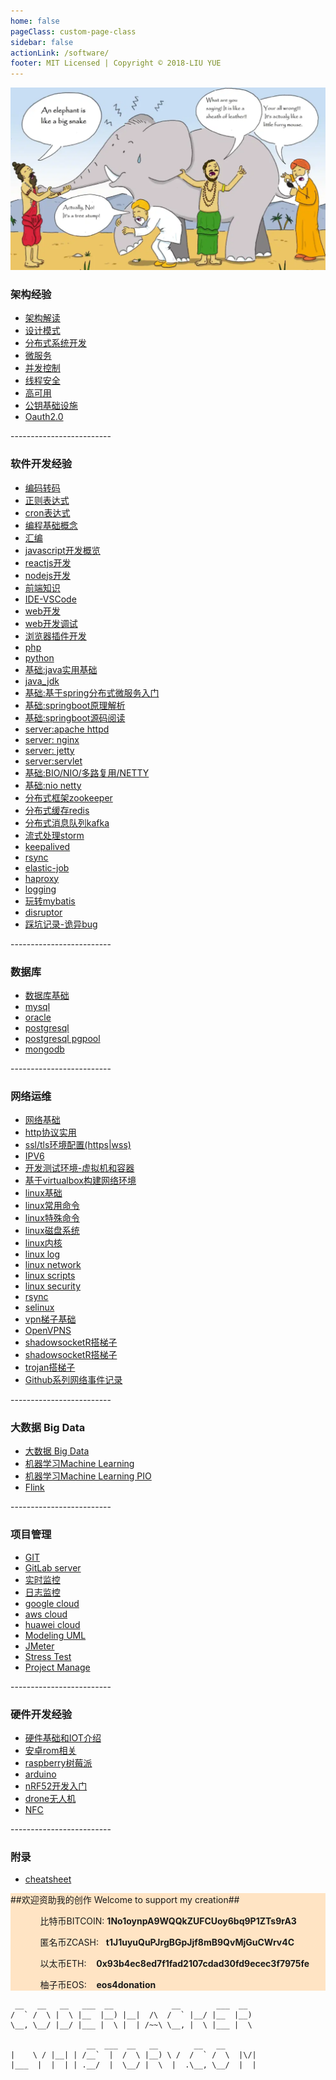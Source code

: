 ```yaml
---
home: false
pageClass: custom-page-class
sidebar: false
actionLink: /software/
footer: MIT Licensed | Copyright © 2018-LIU YUE
---
```


<img class="header" src="/docs/docs_image/software/architecture.png"/>

<div>
	<h3>架构经验</h3>
	<ul>
		<li><a href="/docs/software/highlevel/architecture">架构解读</a></li>
		<li><a href="/docs/software/highlevel/designpattern">设计模式</a></li>
		<li><a href="/docs/software/highlevel/distrubuted_system">分布式系统开发</a></li>	
		<li><a href="/docs/software/highlevel/microservice">微服务</a></li>	
		<li><a href="/docs/software/highlevel/concurrent">并发控制</a></li>
		<li><a href="/docs/software/highlevel/threadsafe">线程安全</a></li>
		<li><a href="/docs/software/highlevel/high_availability">高可用</a></li>
		<li><a href="/docs/software/highlevel/publickey_infrastructure">公钥基础设施</a></li>
		<li><a href="/docs/software/highlevel/oauth2">Oauth2.0</a></li>
	</ul>
	<p>-------------------------</p>
	<h3>软件开发经验</h3>
	<ul>
		<li><a href="/docs/software/programming/encoding">编码转码</a></li>
		<li><a href="/docs/software/programming/expression_regex">正则表达式</a></li>
		<li><a href="/docs/software/programming/expression_cron">cron表达式</a></li>
        <li><a href="/docs/software/programming/concepts">编程基础概念</a></li>
        <li><a href="/docs/software/programming/assembly">汇编</a></li>
		<!--<li><a href="/docs/software/programming/wasm_webassembly">Web Assembly</a></li>-->
		<li><a href="/docs/software/programming/js_dev_overview">javascript开发概览</a></li>
        <li><a href="/docs/software/programming/js_reactjs">reactjs开发</a></li>
		<li><a href="/docs/software/programming/js_nodejs">nodejs开发</a></li>
		<!--<li><a href="/docs/software/programming/js_angularjs">angularjs开发</a></li>-->
		<li><a href="/docs/software/programming/interview_frontend">前端知识</a></li>
		<li><a href="/docs/software/programming/ide_vscode">IDE-VSCode</a></li>
		<!--<li><a href="/docs/software/programming/programming">编程基础</a></li>-->
		<li><a href="/docs/software/programming/webdev/webdev">web开发</a></li>
		<li><a href="/docs/software/programming/webdev/webdev_debug">web开发调试</a></li>
		<li><a href="/docs/software/programming/webdev/chromeextension">浏览器插件开发</a></li>
		<!--<li><a href="/docs/software/programming/dotnet">.NET</a></li>-->
		<!--<li><a href="/docs/software/programming/golang">golang</a></li>-->
		<li><a href="/docs/software/programming/php">php</a></li>
		<li><a href="/docs/software/programming/python">python</a></li>
		<!--<li><a href="/docs/software/programming/ruby">ruby</a></li>-->
		<li><a href="/docs/software/programming/java">基础:java实用基础</a></li>
		<li><a href="/docs/software/buildingblock/java_jdk">java_jdk</a></li>
		<li><a href="/docs/software/programming/java_spring">基础:基于spring分布式微服务入门</a></li>
		<li><a href="/docs/software/programming/java_springboot">基础:springboot原理解析</a></li>
        <li><a href="/docs/software/programming/java_springboot_sourcecode" >基础:springboot源码阅读</a></li>
		<li><a href="/docs/software/buildingblock/server_apache_httpd">server:apache httpd</a></li> 
		<li><a href="/docs/software/buildingblock/server_nginx">server: nginx</a></li>
		<li><a href="/docs/software/buildingblock/server_jetty">server: jetty</a></li>
		<li><a href="/docs/software/buildingblock/servlet">server:servlet</a></li>
        <li><a href="/docs/software/buildingblock/nio_epoll">基础:BIO/NIO/多路复用/NETTY</a></li>
		<li><a href="/docs/software/buildingblock/nio_netty">基础:nio netty</a></li>
		<!--<li><a href="/docs/software/buildingblock/shiro">基础:shiro登录和权限管理</a></li>-->
		<li><a href="/docs/software/buildingblock/zookeeper" >分布式框架zookeeper</a></li>
		<li><a href="/docs/software/buildingblock/redis">分布式缓存redis</a></li>
		<li><a href="/docs/software/buildingblock/kafka">分布式消息队列kafka</a></li>
        <li><a href="/docs/software/buildingblock/storm">流式处理storm</a></li>
		<li><a href="/docs/software/buildingblock/keepalived">keepalived</a></li>
		<li><a href="/docs/software/buildingblock/rsync">rsync</a></li>
		<li><a href="/docs/software/buildingblock/elastic-job ">elastic-job </a></li>
		<li><a href="/docs/software/buildingblock/haproxy">haproxy</a></li>
		<li><a href="/docs/software/buildingblock/logging">logging</a></li>
		<li><a href="/docs/software/buildingblock/mybatis">玩转mybatis</a></li> 
		<li><a href="/docs/software/buildingblock/disruptor">disruptor</a></li> 
		<!--
		<li><a href="/docs/software/buildingblock/druid">druid</a></li> 
		-->
		<li><a href="/docs/software/buglist">踩坑记录-诡异bug</a></li>
	</ul>
	<p>-------------------------</p>
	<h3>数据库</h3>
	<ul>	
		<li><a href="/docs/software/database/database">数据库基础</a></li>
		<li><a href="/docs/software/database/mysql">mysql</a></li>
		<li><a href="/docs/software/database/oracle">oracle</a></li>
		<li><a href="/docs/software/database/postgresql">postgresql</a></li>
		<li><a href="/docs/software/database/postgresql_pgpool">postgresql pgpool</a></li>	
		<li><a href="/docs/software/database/mongodb">mongodb</a></li>
	</ul>
	<p>-------------------------</p>
	<h3>网络运维</h3>
	<ul>
		<li><a href="/docs/software/network/network">网络基础</a></li>	
        <li><a href="/docs/software/network/http_protocol">http协议实用</a></li>	
        <li><a href="/docs/software/network/http_ssl_tls_setup">ssl/tls环境配置(https|wss)</a></li>	
		<li><a href="/docs/software/network/ipv6">IPV6</a></li>
        <li><a href="/docs/software/linux/vm_env">开发测试环境-虚拟机和容器</a></li>
        <li><a href="/docs/software/linux/vm_env_network">基于virtualbox构建网络环境</a></li>
		<!--<li><a href="/docs/software/linux/docker">docker</a></li>-->
        <li><a href="/docs/software/linux/linux">linux基础</a></li>
        <li><a href="/docs/software/linux/linux_cmds_common">linux常用命令</a></li>
        <li><a href="/docs/software/linux/linux_cmds_special">linux特殊命令</a></li>
		<li><a href="/docs/software/linux/linux_disk_lvm">linux磁盘系统</a></li>
        <li><a href="/docs/software/linux/linux_kernel">linux内核</a></li>
		<li><a href="/docs/software/linux/linux_log">linux log</a></li>
		<li><a href="/docs/software/linux/linux_network">linux network</a></li>
		<li><a href="/docs/software/linux/linux_scripts">linux scripts</a></li>
		<li><a href="/docs/software/linux/linux_security">linux security</a></li>
        <li><a href="/docs/software/linux/rsync">rsync</a></li>
        <li><a href="/docs/software/linux/selinux">selinux</a></li>
		<li><a href="/docs/software/network/vpn&proxy_server">vpn梯子基础</a></li>
		<li><a href="/docs/software/network/vpn_openvpn">OpenVPNS</a></li>
		<li><a href="/docs/software/network/proxy_v2ray">shadowsocketR搭梯子</a></li>
		<li><a href="/docs/software/network/proxy_shadowsockr">shadowsocketR搭梯子</a></li>
        <li><a href="/docs/software/network/proxy_trojan">trojan搭梯子</a></li>	
		<li><a href="/docs/software/network/network2github">Github系列网络事件记录</a></li>	
    </ul>
	<p>-------------------------</p>
	<h3>大数据 Big Data</h3>
	<ul>
		<li><a href="/docs/software/bigdata/bigdata">大数据 Big Data</a></li>
		<li><a href="/docs/software/bigdata/machinelearning">机器学习Machine Learning</a></li>
		<li><a href="/docs/software/bigdata/machinelearning_pio">机器学习Machine Learning PIO</a></li>
		<li><a href="/docs/software/bigdata/flink">Flink</a></li>
	</ul>
	<p>-------------------------</p>
	<h3>项目管理</h3>
	<ul>
		<li><a href="/docs/software/project_manage/git">GIT</a></li>
		<li><a href="/docs/software/project_manage/gitlab_server">GitLab server</a></li>
		<li><a href="/docs/software/project_manage/monitor">实时监控</a></li>
		<li><a href="/docs/software/project_manage/monitor_logging">日志监控</a></li>
		<li><a href="/docs/software/project_manage/cloud_google">google cloud</a></li>
		<li><a href="/docs/software/project_manage/cloud_aws">aws cloud</a></li>
		<li><a href="/docs/software/project_manage/cloud_huawei">huawei cloud</a></li>
		<li><a href="/docs/software/project_manage/modeling_uml">Modeling UML</a></li>
		<li><a href="/docs/software/project_manage/test_jmeter">JMeter</a></li>
		<li><a href="/docs/software/project_manage/test_stress_test">Stress Test</a></li>
		<li><a href="/docs/software/project_manage/projectmanage">Project Manage</a></li>
	</ul>
	<p>-------------------------</p>
	<h3>硬件开发经验</h3>
	<ul>
        <li><a href="/docs/software/hardware/hardware" >硬件基础和IOT介绍</a></li>
        <li><a href="/docs/software/hardware/mobile/android_rom" >安卓rom相关</a></li>
        <li><a href="/docs/software/hardware/ic_microcomputer/raspberry" >raspberry树莓派</a></li>
        <li><a href="/docs/software/hardware/ic_microcomputer/arduino" >arduino</a></li>
        <li><a href="/docs/software/hardware/ic_microcomputer/dk_nrf52" >nRF52开发入门</a></li>
        <li><a href="/docs/software/hardware/drone" >drone无人机</a></li>
		<li><a href="/docs/software/hardware/ic_module/nfc" >NFC</a></li>
    </ul>
	<p>-------------------------</p>
	<h3>附录</h3>
	<ul>
		<li><a href="/docs/software/cheatsheet">cheatsheet</a></li>
	</ul>
</div>



<div style="background-color:bisque;">
	<span>##欢迎资助我的创作 Welcome to support my creation##</span>
	<ul>
		<ol>比特币BITCOIN:&nbsp;<strong>1No1oynpA9WQQkZUFCUoy6bq9P1ZTs9rA3</strong></ol>
		<ol>匿名币ZCASH:&nbsp;&nbsp;&nbsp;<strong>t1J1uyuQuPJrgBGpJjf8mB9QvMjGuCWrv4C</strong></ol>
		<ol>以太币ETH:&nbsp;&nbsp;&nbsp;&nbsp;<strong>0x93b4ec8ed7f1fad2107cdad30fd9ecec3f7975fe</strong></ol>
		<ol>柚子币EOS:&nbsp;&nbsp;&nbsp;&nbsp;<strong>eos4donation</strong></ol>
	</ul>
</div>

```
 __   __   __   ___  __             __        ___  __   
/  ` /  \ |  \ |__  |__) |__|  /\  /  ` |__/ |__  |__)  
\__, \__/ |__/ |___ |  \ |  | /~~\ \__, |  \ |___ |  \  
                                                        
                 __  ___  __   __        __   __        
|    \ / |__| | /__`  |  /  \ |__) \ /  /  ` /  \  |\/| 
|___  |  |  | | .__/  |  \__/ |  \  |  .\__, \__/  |  | 
                                                        
```





